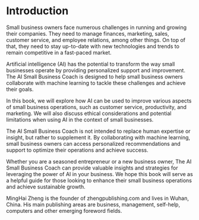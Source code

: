 # Introduction

Small business owners face numerous challenges in running and growing their companies. They need to manage finances, marketing, sales, customer service, and employee relations, among other things. On top of that, they need to stay up-to-date with new technologies and trends to remain competitive in a fast-paced market.

Artificial intelligence (AI) has the potential to transform the way small businesses operate by providing personalized support and improvement. The AI Small Business Coach is designed to help small business owners collaborate with machine learning to tackle these challenges and achieve their goals.

In this book, we will explore how AI can be used to improve various aspects of small business operations, such as customer service, productivity, and marketing. We will also discuss ethical considerations and potential limitations when using AI in the context of small businesses.

The AI Small Business Coach is not intended to replace human expertise or insight, but rather to supplement it. By collaborating with machine learning, small business owners can access personalized recommendations and support to optimize their operations and achieve success.

Whether you are a seasoned entrepreneur or a new business owner, The AI Small Business Coach can provide valuable insights and strategies for leveraging the power of AI in your business. We hope this book will serve as a helpful guide for those looking to enhance their small business operations and achieve sustainable growth.

MingHai Zheng is the founder of zhengpublishing.com and lives in Wuhan, China. His main publishing areas are business, management, self-help, computers and other emerging foreword fields.
